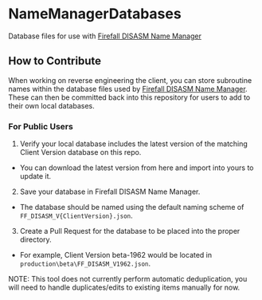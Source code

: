 # NameManagerDatabases
Database files for use with [Firefall DISASM Name Manager](https://github.com/themeldingwars/Firefall-DISASM-Name-Manager)

## How to Contribute
When working on reverse engineering the client, you can store subroutine names within the database files used by [Firefall DISASM Name Manager](https://github.com/themeldingwars/Firefall-DISASM-Name-Manager). These can then be committed back into this repository for users to add to their own local databases.

### For Public Users
1. Verify your local database includes the latest version of the matching Client Version database on this repo.
  * You can download the latest version from here and import into yours to update it.
2. Save your database in Firefall DISASM Name Manager.
  * The database should be named using the default naming scheme of `FF_DISASM_V{ClientVersion}.json`.
3. Create a Pull Request for the database to be placed into the proper directory.
  * For example, Client Version beta-1962 would be located in `production\beta\FF_DISASM_V1962.json`.

NOTE: This tool does not currently perform automatic deduplication, you will need to handle duplicates/edits to existing items manually for now.
